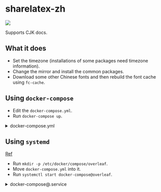 # sharelatex-zh

[![](https://img.shields.io/docker/cloud/build/megrxu/sharelatex-zh)](https://hub.docker.com/repository/docker/megrxu/sharelatex-zh)

Supports CJK docs.

## What it does

- Set the timezone (installations of some packages need timezone information).
- Change the mirror and install the common packages.
- Download some other Chinese fonts and then rebuild the font cache using `fc-cache`.

## Using `docker-compose`

- Edit the `docker-compose.yml`.
- Run `docker-compose up`.

<details>
<summary>docker-compose.yml</summary>

```yaml
version: '2.2'
services:
    sharelatex:
        restart: always
        image: megrxu/sharelatex-zh:latest
        container_name: sharelatex
        depends_on:
            mongo:
                condition: service_healthy
            redis:
                condition: service_started
        ports:
            - 12306:80
        links:
            - mongo
            - redis
        volumes:
            - /opt/overleaf-data/sharelatex_data:/var/lib/sharelatex
        environment:

            SHARELATEX_APP_NAME: Overleaf Community Edition

            SHARELATEX_MONGO_URL: mongodb://mongo/sharelatex

            # Same property, unfortunately with different names in
            # different locations
            SHARELATEX_REDIS_HOST: redis
            REDIS_HOST: redis

            ENABLED_LINKED_FILE_TYPES: 'url,project_file'

            # Enables Thumbnail generation using ImageMagick
            ENABLE_CONVERSIONS: 'true'

            # Disables email confirmation requirement
            EMAIL_CONFIRMATION_DISABLED: 'true'

            # temporary fix for LuaLaTex compiles
            # see https://github.com/overleaf/overleaf/issues/695
            TEXMFVAR: /var/lib/sharelatex/tmp/texmf-var

            ## Set for SSL via nginx-proxy
            #VIRTUAL_HOST: 103.112.212.22

            # SHARELATEX_SITE_URL: http://sharelatex.mydomain.com
            # SHARELATEX_NAV_TITLE: Our ShareLaTeX Instance
            # SHARELATEX_HEADER_IMAGE_URL: http://somewhere.com/mylogo.png
            # SHARELATEX_ADMIN_EMAIL: support@it.com

            # SHARELATEX_LEFT_FOOTER: '[{"text": "Powered by <a href=\"https://www.sharelatex.com\">ShareLaTeX</a> 2016"},{"text": "Another page I want to link to can be found <a href=\"here\">here</a>"} ]'
            # SHARELATEX_RIGHT_FOOTER: '[{"text": "Hello I am on the Right"} ]'

            # SHARELATEX_EMAIL_FROM_ADDRESS:
            # SHARELATEX_EMAIL_SMTP_HOST: 
            # SHARELATEX_EMAIL_SMTP_PORT: 
            # SHARELATEX_EMAIL_SMTP_SECURE:
            # SHARELATEX_EMAIL_SMTP_USER:
            # SHARELATEX_EMAIL_SMTP_PASS:
            # SHARELATEX_EMAIL_SMTP_TLS_REJECT_UNAUTH:
            # SHARELATEX_EMAIL_SMTP_IGNORE_TLS:
            # SHARELATEX_CUSTOM_EMAIL_FOOTER:

    mongo:
        restart: always
        image: mongo
        container_name: mongo
        expose:
            - 27017
        volumes:
            - /opt/overleaf-data/mongo_data:/data/db
        healthcheck:
            test: echo 'db.stats().ok' | mongo localhost:27017/test --quiet
            interval: 10s
            timeout: 10s
            retries: 5

    redis:
        restart: always
        image: redis:5
        container_name: redis
        expose:
            - 6379
        volumes:
            - /opt/overleaf-data/redis_data:/data
```

</details>

## Using `systemd`

[Ref](https://github.com/docker/compose/issues/4266#issuecomment-302813256)

- Run `mkdir -p /etc/docker/compose/overleaf`.
- Move `docker-compose.yml` into it.
- Run `systemctl start docker-compose@overleaf`.

<details>
<summary>docker-compose@.service</summary>

```ini
[Unit]
Description=%i service with docker compose
Requires=docker.service
After=docker.service

[Service]
Restart=always

WorkingDirectory=/etc/docker/compose/%i

# Remove old containers, images and volumes
ExecStartPre=/usr/bin/docker-compose down -v
ExecStartPre=/usr/bin/docker-compose rm -fv
ExecStartPre=-/bin/bash -c 'docker volume ls -qf "name=%i_" | xargs docker volume rm'
ExecStartPre=-/bin/bash -c 'docker network ls -qf "name=%i_" | xargs docker network rm'
ExecStartPre=-/bin/bash -c 'docker ps -aqf "name=%i_*" | xargs docker rm'

# Compose up
ExecStart=/usr/bin/docker-compose up

# Compose down, remove containers and volumes
ExecStop=/usr/bin/docker-compose down -v

[Install]
WantedBy=multi-user.target
```
</details>


